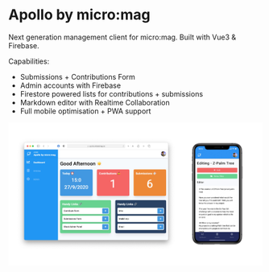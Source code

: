 # Apollo by micro:mag

Next generation management client for micro:mag. Built with Vue3 & Firebase.

Capabilities: 

- Submissions + Contributions Form
- Admin accounts with Firebase
- Firestore powered lists for contributions + submissions
- Markdown editor with Realtime Collaboration
- Full mobile optimisation + PWA support

![Apollo Showcase](apollo-showcase.jpg)
